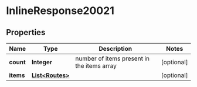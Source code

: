 # InlineResponse20021

## Properties
Name | Type | Description | Notes
------------ | ------------- | ------------- | -------------
**count** | **Integer** | number of items present in the items array |  [optional]
**items** | [**List&lt;Routes&gt;**](Routes.md) |  |  [optional]
